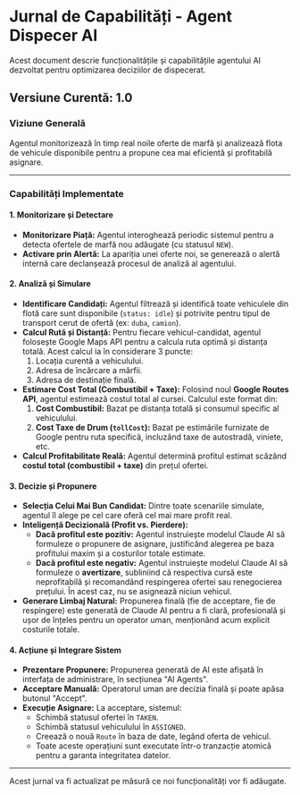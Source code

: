 # Jurnal de Capabilități - Agent Dispecer AI

Acest document descrie funcționalitățile și capabilitățile agentului AI dezvoltat pentru optimizarea deciziilor de dispecerat.

## Versiune Curentă: 1.0

### Viziune Generală
Agentul monitorizează în timp real noile oferte de marfă și analizează flota de vehicule disponibile pentru a propune cea mai eficientă și profitabilă asignare.

---

### Capabilități Implementate

#### 1. Monitorizare și Detectare
- **Monitorizare Piață:** Agentul interoghează periodic sistemul pentru a detecta ofertele de marfă nou adăugate (cu statusul `NEW`).
- **Activare prin Alertă:** La apariția unei oferte noi, se generează o alertă internă care declanșează procesul de analiză al agentului.

#### 2. Analiză și Simulare
- **Identificare Candidați:** Agentul filtrează și identifică toate vehiculele din flotă care sunt disponibile (`status: idle`) și potrivite pentru tipul de transport cerut de ofertă (ex: `duba`, `camion`).
- **Calcul Rută și Distanță:** Pentru fiecare vehicul-candidat, agentul folosește Google Maps API pentru a calcula ruta optimă și distanța totală. Acest calcul ia în considerare 3 puncte:
    1.  Locația curentă a vehiculului.
    2.  Adresa de încărcare a mărfii.
    3.  Adresa de destinație finală.
- **Estimare Cost Total (Combustibil + Taxe):** Folosind noul **Google Routes API**, agentul estimează costul total al cursei. Calculul este format din:
    1.  **Cost Combustibil:** Bazat pe distanța totală și consumul specific al vehiculului.
    2.  **Cost Taxe de Drum (`tollCost`):** Bazat pe estimările furnizate de Google pentru ruta specifică, incluzând taxe de autostradă, viniete, etc.
- **Calcul Profitabilitate Reală:** Agentul determină profitul estimat scăzând **costul total (combustibil + taxe)** din prețul ofertei.

#### 3. Decizie și Propunere
- **Selecția Celui Mai Bun Candidat:** Dintre toate scenariile simulate, agentul îl alege pe cel care oferă cel mai mare profit real.
- **Inteligență Decizională (Profit vs. Pierdere):**
    - **Dacă profitul este pozitiv:** Agentul instruiește modelul Claude AI să formuleze o propunere de asignare, justificând alegerea pe baza profitului maxim și a costurilor totale estimate.
    - **Dacă profitul este negativ:** Agentul instruiește modelul Claude AI să formuleze o **avertizare**, subliniind că respectiva cursă este neprofitabilă și recomandând respingerea ofertei sau renegocierea prețului. În acest caz, nu se asignează niciun vehicul.
- **Generare Limbaj Natural:** Propunerea finală (fie de acceptare, fie de respingere) este generată de Claude AI pentru a fi clară, profesională și ușor de înțeles pentru un operator uman, menționând acum explicit costurile totale.

#### 4. Acțiune și Integrare Sistem
- **Prezentare Propunere:** Propunerea generată de AI este afișată în interfața de administrare, în secțiunea "AI Agents".
- **Acceptare Manuală:** Operatorul uman are decizia finală și poate apăsa butonul "Accept".
- **Execuție Asignare:** La acceptare, sistemul:
    - Schimbă statusul ofertei în `TAKEN`.
    - Schimbă statusul vehiculului în `ASSIGNED`.
    - Creează o nouă `Route` în baza de date, legând oferta de vehicul.
    - Toate aceste operațiuni sunt executate într-o tranzacție atomică pentru a garanta integritatea datelor.

---
Acest jurnal va fi actualizat pe măsură ce noi funcționalități vor fi adăugate. 